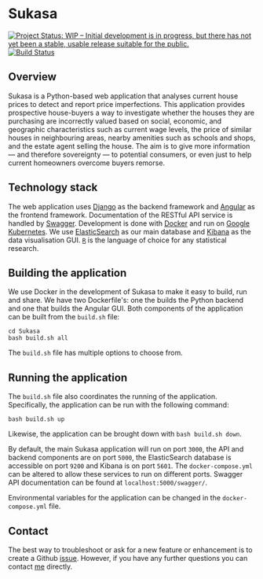 # Sukasa

[![Project Status: WIP – Initial development is in progress, but there has not yet been a stable, usable release suitable for the public.](http://www.repostatus.org/badges/latest/wip.svg)](http://www.repostatus.org/#wip)
[![Build Status](https://travis-ci.com/O1sims/Sukasa.svg?branch=master)](https://travis-ci.com/O1sims/Sukasa)

## Overview

Sukasa is a Python-based web application that analyses current house prices to detect and report price imperfections. This application provides prospective house-buyers a way to investigate whether the houses they are purchasing are incorrectly valued based on social, economic, and geographic characteristics such as current wage levels, the price of similar houses in neighbouring areas, nearby amenities such as schools and shops, and the estate agent selling the house. The aim is to give more information &mdash; and therefore sovereignty &mdash; to potential consumers, or even just to help current homeowners overcome buyers remorse.

## Technology stack

The web application uses [Django](https://www.djangoproject.com/) as the backend framework and [Angular](https://angular.io/) as the frontend framework. Documentation of the RESTful API service is handled by [Swagger](https://swagger.io/). Development is done with [Docker](https://www.docker.com/) and run on [Google Kubernetes](https://cloud.google.com/python/django/kubernetes-engine). We use [ElasticSearch](https://www.elastic.co/) as our main database and [Kibana](https://www.elastic.co/products/kibana) as the data visualisation GUI. [`R`](https://www.r-project.org/) is the language of choice for any statistical research.

## Building the application

We use Docker in the development of Sukasa to make it easy to build, run and share. We have two Dockerfile's: one the builds the Python backend and one that builds the Angular GUI. Both components of the application can be built from the `build.sh` file:
```
cd Sukasa
bash build.sh all
```
The `build.sh` file has multiple options to choose from.

## Running the application

The `build.sh` file also coordinates the running of the application. Specifically, the application can be run with the following command:
```
bash build.sh up
```
Likewise, the application can be brought down with `bash build.sh down`.

By default, the main Sukasa application will run on port `3000`, the API and backend components are on port `5000`, the ElasticSearch database is accessible on port `9200` and Kibana is on port `5601`. The `docker-compose.yml` can be altered to allow these services to run on different ports. Swagger API documentation can be found at `localhost:5000/swagger/`.

Environmental variables for the application can be changed in the `docker-compose.yml` file.

## Contact

The best way to troubleshoot or ask for a new feature or enhancement is to create a Github [issue](https://github.com/O1sims/Sukasa/issues). However, if you have any further questions you can contact [me](mailto:sims.owen@gmail.com) directly.
